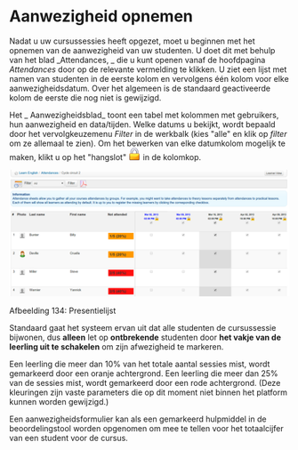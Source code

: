 # Aanwezigheid opnemen

Nadat u uw cursussessies heeft opgezet, moet u beginnen met het opnemen van de aanwezigheid van uw studenten. U doet dit met behulp van het blad _Attendances, _ die u kunt openen vanaf de hoofdpagina _Attendances_ door op de relevante vermelding te klikken. U ziet een lijst met namen van studenten in de eerste kolom en vervolgens één kolom voor elke aanwezigheidsdatum. Over het algemeen is de standaard geactiveerde kolom de eerste die nog niet is gewijzigd.

Het _ Aanwezigheidsblad_ toont een tabel met kolommen met gebruikers, hun aanwezigheid en data/tijden. Welke datums u bekijkt, wordt bepaald door het vervolgkeuzemenu _Filter_ in de werkbalk \(kies "alle" en klik op _filter_ om ze allemaal te zien\). Om het bewerken van elke datumkolom mogelijk te maken, klikt u op het "hangslot" ![](../../.gitbook/assets/graphics269%20%283%29.png) in de kolomkop.

![](../../.gitbook/assets/images182%20%284%29.png)

Afbeelding 134: Presentielijst

Standaard gaat het systeem ervan uit dat alle studenten de cursussessie bijwonen, dus **alleen** let op **ontbrekende** studenten door **het vakje van de leerling uit te schakelen** om zijn afwezigheid te markeren.

Een leerling die meer dan 10% van het totale aantal sessies mist, wordt gemarkeerd door een oranje achtergrond. Een leerling die meer dan 25% van de sessies mist, wordt gemarkeerd door een rode achtergrond. \(Deze kleuringen zijn vaste parameters die op dit moment niet binnen het platform kunnen worden gewijzigd.\)

Een aanwezigheidsformulier kan als een gemarkeerd hulpmiddel in de beoordelingstool worden opgenomen om mee te tellen voor het totaalcijfer van een student voor de cursus.

